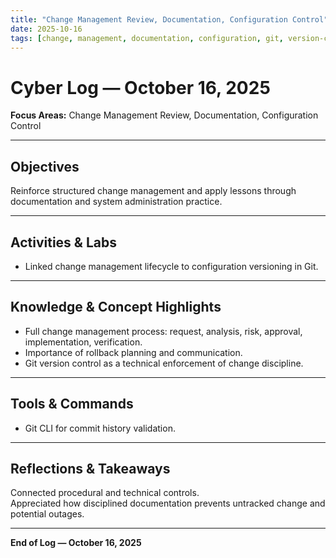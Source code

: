 ```yaml
---
title: "Change Management Review, Documentation, Configuration Control"
date: 2025-10-16
tags: [change, management, documentation, configuration, git, version-control]
---
```


# Cyber Log — October 16, 2025
**Focus Areas:** Change Management Review, Documentation, Configuration Control  

---

## Objectives
Reinforce structured change management and apply lessons through documentation and system administration practice.

---

## Activities & Labs
- Linked change management lifecycle to configuration versioning in Git.  

---

## Knowledge & Concept Highlights
- Full change management process: request, analysis, risk, approval, implementation, verification.  
- Importance of rollback planning and communication.  
- Git version control as a technical enforcement of change discipline.

---

## Tools & Commands
- Git CLI for commit history validation.

---

## Reflections & Takeaways
Connected procedural and technical controls.  
Appreciated how disciplined documentation prevents untracked change and potential outages.

---

**End of Log — October 16, 2025**
